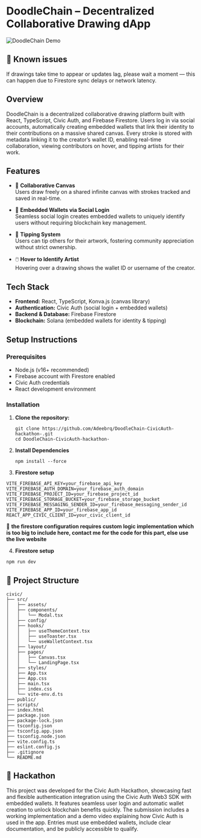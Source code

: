 # DoodleChain – Decentralized Collaborative Drawing dApp

![DoodleChain Demo]() 

## 🚨 Known issues

If drawings take time to appear or updates lag, please wait a moment — this can happen due to Firestore sync delays or network latency.

## Overview

DoodleChain is a decentralized collaborative drawing platform built with React, TypeScript, Civic Auth, and Firebase Firestore. Users log in via social accounts, automatically creating embedded wallets that link their identity to their contributions on a massive shared canvas. Every stroke is stored with metadata linking it to the creator’s wallet ID, enabling real-time collaboration, viewing contributors on hover, and tipping artists for their work.

## Features

- 🎨 **Collaborative Canvas**  
  Users draw freely on a shared infinite canvas with strokes tracked and saved in real-time.

- 🔐 **Embedded Wallets via Social Login**  
  Seamless social login creates embedded wallets to uniquely identify users without requiring blockchain key management.

- 💸 **Tipping System**  
  Users can tip others for their artwork, fostering community appreciation without strict ownership.

- 🖱️ **Hover to Identify Artist**  
  Hovering over a drawing shows the wallet ID or username of the creator.

## Tech Stack

* **Frontend:** React, TypeScript, Konva.js (canvas library)  
* **Authentication:** Civic Auth (social login + embedded wallets)  
* **Backend & Database:** Firebase Firestore  
* **Blockchain:** Solana (embedded wallets for identity & tipping)

## Setup Instructions

### Prerequisites
- Node.js (v16+ recommended)
- Firebase account with Firestore enabled
- Civic Auth credentials
- React development environment

### Installation


1. **Clone the repository:**
   ```
   git clone https://github.com/Adeebrq/DoodleChain-CivicAuth-hackathon-.git
   cd DoodleChain-CivicAuth-hackathon-
   ```

2. **Install Dependencies**
   ```
   npm install --force
   ```
   
3. **Firestore setup**
```
VITE_FIREBASE_API_KEY=your_firebase_api_key
VITE_FIREBASE_AUTH_DOMAIN=your_firebase_auth_domain
VITE_FIREBASE_PROJECT_ID=your_firebase_project_id
VITE_FIREBASE_STORAGE_BUCKET=your_firebase_storage_bucket
VITE_FIREBASE_MESSAGING_SENDER_ID=your_firebase_messaging_sender_id
VITE_FIREBASE_APP_ID=your_firebase_app_id
REACT_APP_CIVIC_CLIENT_ID=your_civic_client_id
```
🚨 **the firestore configuration requires custom logic implementation which is too big to include here, contact me for the code for this part, else use the live website**

4. **Firestore setup**
```
npm run dev
```




## 📁 Project Structure

```
civic/
├── src/
│   ├── assets/
│   ├── components/
│   │   └── Modal.tsx
│   ├── config/
│   ├── hooks/
│   │   ├── useThemeContext.tsx
│   │   ├── useToaster.tsx
│   │   └── useWalletContext.tsx
│   ├── layout/
│   ├── pages/
│   │   ├── Canvas.tsx
│   │   └── LandingPage.tsx
│   ├── styles/
│   ├── App.tsx
│   ├── App.css
│   ├── main.tsx
│   ├── index.css
│   └── vite-env.d.ts
├── public/
├── scripts/
├── index.html
├── package.json
├── package-lock.json
├── tsconfig.json
├── tsconfig.app.json
├── tsconfig.node.json
├── vite.config.ts
├── eslint.config.js
├── .gitignore
└── README.md
```

## 🏁 Hackathon

This project was developed for the Civic Auth Hackathon, showcasing fast and flexible authentication integration using the Civic Auth Web3 SDK with embedded wallets. It features seamless user login and automatic wallet creation to unlock blockchain benefits quickly. The submission includes a working implementation and a demo video explaining how Civic Auth is used in the app. Entries must use embedded wallets, include clear documentation, and be publicly accessible to qualify.
